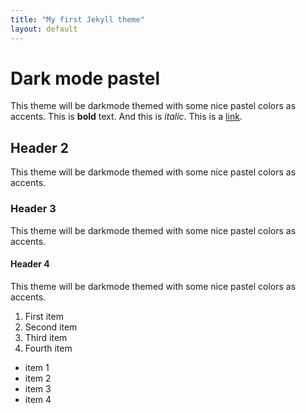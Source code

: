```yaml
---
title: "My first Jekyll theme"
layout: default
---
```


# Dark mode pastel
This theme will be darkmode themed with some nice pastel colors as accents.
This is **bold** text. And this is *italic*.
This is a [link](https://github.com).
## Header 2
This theme will be darkmode themed with some nice pastel colors as accents.
### Header 3
This theme will be darkmode themed with some nice pastel colors as accents.
#### Header 4
This theme will be darkmode themed with some nice pastel colors as accents.

1. First item
2. Second item
3. Third item
4. Fourth item 

* item 1
* item 2
* item 3
* item 4